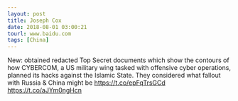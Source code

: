 ```yaml
---
layout: post
title: Joseph Cox
date: 2018-08-01 03:00:21
tourl: www.baidu.com
tags: [China]
---
```

New: obtained redacted Top Secret documents which show the contours of how CYBERCOM, a US military wing tasked with offensive cyber operations, planned its hacks against the Islamic State. They considered what fallout with Russia &amp; China might be https://t.co/epFqTrsGCd https://t.co/aJYm0ngHcn